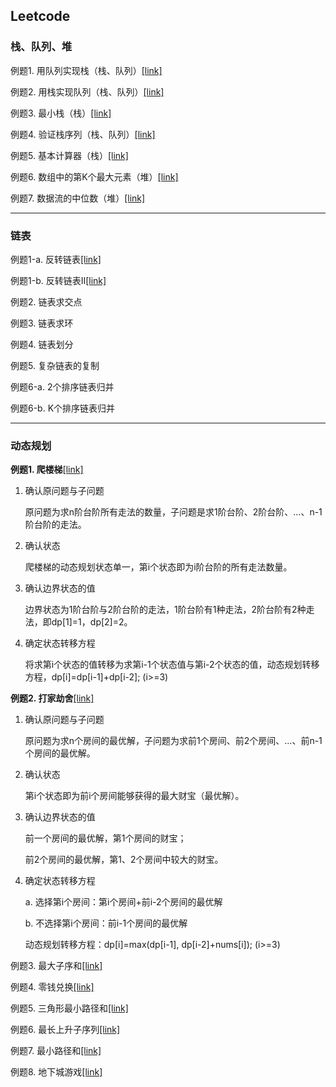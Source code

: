 ## Leetcode

### 栈、队列、堆

例题1. 用队列实现栈（栈、队列）[[link]](https://leetcode-cn.com/problems/implement-stack-using-queues/)

例题2. 用栈实现队列（栈、队列）[[link]](https://leetcode-cn.com/problems/implement-queue-using-stacks/)

例题3. 最小栈（栈）[[link]](https://leetcode-cn.com/problems/min-stack/)

例题4. 验证栈序列（栈、队列）[[link]](https://leetcode-cn.com/problems/validate-stack-sequences/)

例题5. 基本计算器（栈）[[link]](https://leetcode-cn.com/problems/basic-calculator/)

例题6. 数组中的第K个最大元素（堆）[[link]](https://leetcode-cn.com/problems/kth-largest-element-in-an-array/)

例题7. 数据流的中位数（堆）[[link]](https://leetcode-cn.com/problems/find-median-from-data-stream/)

------------------------

### 链表

例题1-a. 反转链表[[link]](https://leetcode-cn.com/problems/reverse-linked-list/)

例题1-b. 反转链表II[[link]](https://leetcode-cn.com/problems/reverse-linked-list-ii/)

例题2. 链表求交点

例题3. 链表求环

例题4. 链表划分

例题5. 复杂链表的复制

例题6-a. 2个排序链表归并

例题6-b. K个排序链表归并

------------------

### 动态规划

**例题1. 爬楼梯**[[link]](https://leetcode-cn.com/problems/climbing-stairs/)

1. 确认原问题与子问题

   原问题为求n阶台阶所有走法的数量，子问题是求1阶台阶、2阶台阶、...、n-1阶台阶的走法。

2. 确认状态

   爬楼梯的动态规划状态单一，第i个状态即为i阶台阶的所有走法数量。

3. 确认边界状态的值

   边界状态为1阶台阶与2阶台阶的走法，1阶台阶有1种走法，2阶台阶有2种走法，即dp[1]=1，dp[2]=2。

4. 确定状态转移方程

   将求第i个状态的值转移为求第i-1个状态值与第i-2个状态的值，动态规划转移方程，dp[i]=dp[i-1]+dp[i-2]; (i>=3)

**例题2. 打家劫舍**[[link]](https://leetcode-cn.com/problems/house-robber/)

1. 确认原问题与子问题

   原问题为求n个房间的最优解，子问题为求前1个房间、前2个房间、...、前n-1个房间的最优解。

2. 确认状态

   第i个状态即为前i个房间能够获得的最大财宝（最优解）。

3. 确认边界状态的值

   前一个房间的最优解，第1个房间的财宝；

   前2个房间的最优解，第1、2个房间中较大的财宝。

4. 确定状态转移方程

   a. 选择第i个房间：第i个房间+前i-2个房间的最优解

   b. 不选择第i个房间：前i-1个房间的最优解

   动态规划转移方程：dp[i]=max(dp[i-1], dp[i-2]+nums[i]); (i>=3)

例题3. 最大子序和[[link]](https://leetcode-cn.com/problems/maximum-subarray/)

例题4. 零钱兑换[[link]](https://leetcode-cn.com/problems/coin-change/)

例题5. 三角形最小路径和[[link]](https://leetcode-cn.com/problems/triangle/)

例题6. 最长上升子序列[[link]](https://leetcode-cn.com/problems/longest-increasing-subsequence/)

例题7. 最小路径和[[link]](https://leetcode-cn.com/problems/minimum-path-sum/)

例题8. 地下城游戏[[link]](https://leetcode-cn.com/problems/dungeon-game/)

















